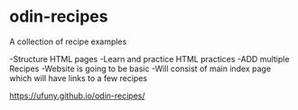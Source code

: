 # odin-recipes
A collection of recipe examples

-Structure HTML pages
-Learn and practice HTML practices
-ADD multiple Recipes
-Website is going to be basic
-Will consist of main index page which will have links to a few recipes

https://ufuny.github.io/odin-recipes/
